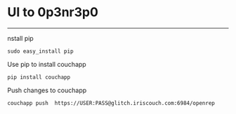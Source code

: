# UI to 0p3nr3p0
* * *

nstall pip

    sudo easy_install pip

Use pip to install couchapp

    pip install couchapp


Push changes to couchapp

    couchapp push  https://USER:PASS@glitch.iriscouch.com:6984/openrep
